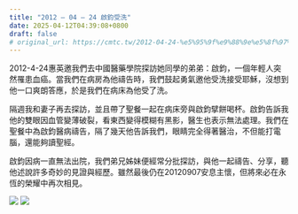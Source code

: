 ```yaml
---
title: "2012 – 04 – 24 啟鈞受洗"
date: 2025-04-12T04:39:08+0800
draft: false
# original_url: https://cmtc.tw/2012-04-24-%e5%95%9f%e9%88%9e%e5%8f%97%e6%b4%97
---
```




2012-4-24惠英邀我們去中國醫藥學院探訪她同學的弟弟：啟鈞，一個年輕人突然罹患血癌。當我們在病房為他禱告時，我們鼓起勇氣邀他受洗接受耶穌，沒想到他一口爽朗答應，於是我們在病床為他受了洗。

隔週我和妻子再去探訪，並且帶了聖餐一起在病床旁與啟鈞擘餅喝杯。啟鈞告訴我他的雙眼因血管變薄破裂，看東西變得模糊有黑影，醫生也表示無法處理。我們在聖餐中為啟鈞醫病禱告，隔了幾天他告訴我們，眼睛完全得著醫治，不但能打電腦，還能夠讀聖經。

啟鈞因病一直無法出院，我們弟兄姊妹便經常分批探訪，與他一起禱告、分享，聽他述說許多奇妙的見證與經歷。雖然最後仍在20120907安息主懷，但將來必在永恆的榮耀中再次相見。
<br>

![](/images/啟鈞受洗1.jpg)
![](/images/啟鈞受洗2.jpg)